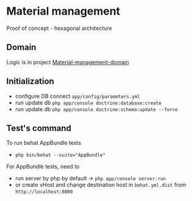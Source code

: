 Material management
=======

Proof of concept - hexagonal architecture

## Domain

Logic is in project [Material-management-domain](https://github.com/timiTao/material-management-domain)

## Initialization

- configure DB connect ``app/config/parameters.yml``
- run update db ``php app/console doctrine:database:create``
- run update db ``php app/console doctrine:schema:update --force``

## Test's command

To run behat AppBundle tests

- ``php bin/behat --suite="AppBundle"``

For AppBundle tests, need to
- run server by php by default -> ``php app/console server:run``
- or create vHost and change destination host in ``behat.yml.dist`` from ``http://localhost:8000``




